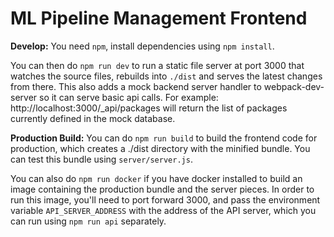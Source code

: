 # ML Pipeline Management Frontend

**Develop:** You need `npm`, install dependencies using `npm install`.

You can then do `npm run dev` to run a static file server at port 3000 that
watches the source files, rebuilds into `./dist` and serves the latest changes
from there. This also adds a mock backend server handler to webpack-dev-server
so it can serve basic api calls. For example: http://localhost:3000/_api/packages
will return the list of packages currently defined in the mock database.

**Production Build:**
You can do `npm run build` to build the frontend code for production, which creates a ./dist directory with the minified bundle. You can test this bundle using `server/server.js`.

You can also do `npm run docker` if you have docker installed to build an image containing the production bundle and the server pieces. In order to run this image, you'll need to port forward 3000, and pass the environment variable `API_SERVER_ADDRESS` with the address of the API server, which you can run using `npm run api` separately.
